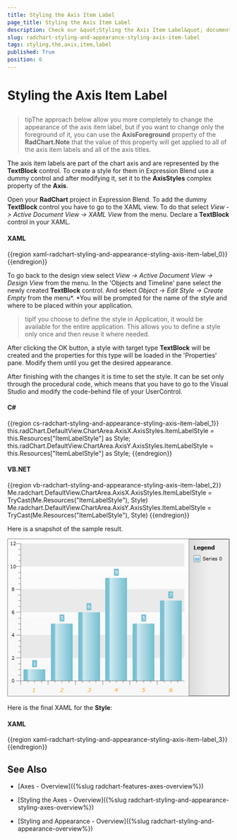 ```yaml
---
title: Styling the Axis Item Label
page_title: Styling the Axis Item Label
description: Check our &quot;Styling the Axis Item Label&quot; documentation article for the RadChart WPF control.
slug: radchart-styling-and-appearance-styling-axis-item-label
tags: styling,the,axis,item,label
published: True
position: 6
---
```


# Styling the Axis Item Label



## 

>tipThe approach below allow you more completely to change the appearance of the axis item label, but if you want to change only the foreground of it, you can use the __AxisForeground__ property of the __RadChart.Note__ that the value of this property will get applied to all of the axis item labels and all of the axis titles.

The axis item labels are part of the chart axis and are represented by the __TextBlock__ control. To create a style for them in Expression Blend use a dummy control and after modifying it, set it to the __AxisStyles__ complex property of the __Axis__.

Open your __RadChart__ project in Expression Blend. To add the dummy __TextBlock__ control you have to go to the XAML view. To do that select *View -> Active Document View -> XAML View* from the menu. Declare a __TextBlock__ control in your XAML.

#### __XAML__

{{region xaml-radchart-styling-and-appearance-styling-axis-item-label_0}}
	<Grid x:Name="LayoutRoot"
	      Background="White">
	    <!--...-->
	    <TextBlock/>
	</Grid>
{{endregion}}



To go back to the design view select *View -> Active Document View -> Design View* from the menu. In the 'Objects and Timeline' pane select the newly created __TextBlock__ control. And select *Object -> Edit Style -> Create Empty* from the menu*. *You will be prompted for the name of the style and where to be placed within your application.

>tipIf you choose to define the style in Application, it would be available for the entire application. This allows you to define a style only once and then reuse it where needed.

After clicking the OK button, a style with target type __TextBlock__ will be created and the properties for this type will be loaded in the 'Properties' pane. Modify them until you get the desired appearance.

After finishing with the changes it is time to set the style. It can be set only through the procedural code, which means that you have to go to the Visual Studio and modify the code-behind file of your UserControl.

#### __C#__

{{region cs-radchart-styling-and-appearance-styling-axis-item-label_1}}
	this.radChart.DefaultView.ChartArea.AxisX.AxisStyles.ItemLabelStyle = this.Resources["ItemLabelStyle"] as Style;
	this.radChart.DefaultView.ChartArea.AxisY.AxisStyles.ItemLabelStyle = this.Resources["ItemLabelStyle"] as Style;
{{endregion}}



#### __VB.NET__

{{region vb-radchart-styling-and-appearance-styling-axis-item-label_2}}
	Me.radchart.DefaultView.ChartArea.AxisX.AxisStyles.ItemLabelStyle = TryCast(Me.Resources("ItemLabelStyle"), Style)
	Me.radchart.DefaultView.ChartArea.AxisY.AxisStyles.ItemLabelStyle = TryCast(Me.Resources("ItemLabelStyle"), Style)
{{endregion}}



Here is a snapshot of the sample result.

![](images/RadChart_StylingAxisItemLabel_04.png)

Here is the final XAML for the __Style__:

#### __XAML__

{{region xaml-radchart-styling-and-appearance-styling-axis-item-label_3}}
	<Style x:Key="ItemLabelStyle" TargetType="TextBlock">
	    <Setter Property="Foreground" Value="Orange" />
	    <Setter Property="FontSize" Value="13.333" />
	    <Setter Property="FontStyle" Value="Italic" />
	</Style>
{{endregion}}



## See Also

 * [Axes - Overview]({%slug radchart-features-axes-overview%})

 * [Styling the Axes - Overview]({%slug radchart-styling-and-appearance-styling-axes-overview%})

 * [Styling and Appearance - Overview]({%slug radchart-styling-and-appearance-overview%})
